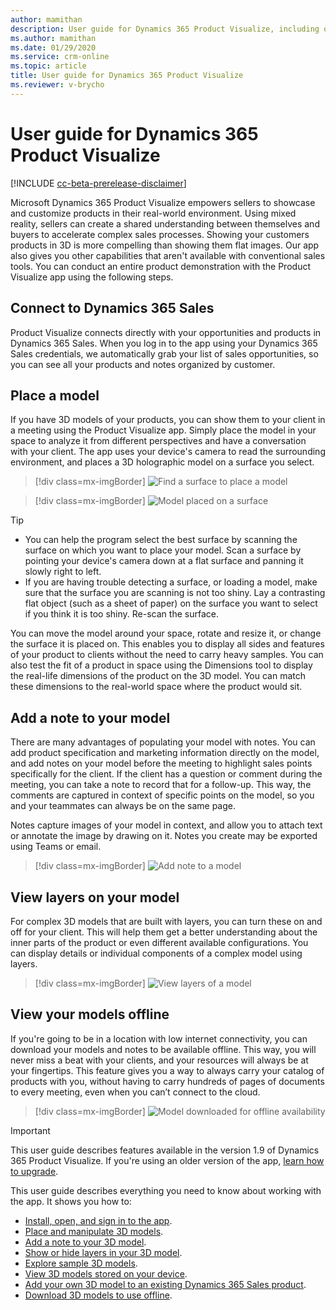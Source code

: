 ```yaml
---
author: mamithan
description: User guide for Dynamics 365 Product Visualize, including opening and signing in to the app, placing and manipulating 3D models, adding notes, adding your own 3D models, and exploring sample 3D models
ms.author: mamithan
ms.date: 01/29/2020
ms.service: crm-online
ms.topic: article
title: User guide for Dynamics 365 Product Visualize
ms.reviewer: v-brycho
---
```


# User guide for Dynamics 365 Product Visualize

[!INCLUDE [cc-beta-prerelease-disclaimer](../includes/cc-beta-prerelease-disclaimer.md)]

Microsoft Dynamics 365 Product Visualize empowers sellers to showcase and customize products in their real-world environment. Using mixed reality, sellers can create a shared understanding between themselves and buyers to accelerate complex sales processes. Showing your customers products in 3D is more compelling than showing them flat images. Our app also gives you other capabilities that aren't available with conventional sales tools. You can conduct an entire product demonstration with the Product Visualize app using the following steps.

## Connect to Dynamics 365 Sales

Product Visualize connects directly with your opportunities and products in Dynamics 365 Sales. When you log in to the app using your Dynamics 365 Sales credentials, we automatically grab your list of sales opportunities, so you can see all your products and notes organized by customer.

## Place a model

If you have 3D models of your products, you can show them to your client in a meeting using the Product Visualize app. Simply place the model in your space to analyze it from different perspectives and have a conversation with your client. The app uses your device's camera to read the surrounding environment, and places a 3D holographic model on a surface you select.

> [!div class=mx-imgBorder]
> ![Find a surface to place a model](media/preface-find-surface.png "Find a surface to place a model")

> [!div class=mx-imgBorder]
> ![Model placed on a surface](media/preface-model-placed.png "Model placed on a surface")

> [!TIP]
> - You can help the program select the best surface by scanning the surface on which you want to place your model. Scan a surface by pointing your device's camera down at a flat surface and panning it slowly right to left. 
> - If you are having trouble detecting a surface, or loading a model, make sure that the surface you are scanning is not too shiny. Lay a contrasting flat object (such as a sheet of paper) on the surface you want to select if you think it is too shiny. Re-scan the surface.

You can move the model around your space, rotate and resize it, or change the surface it is placed on. This enables you to display all sides and features of your product to clients without the need to carry heavy samples. You can also test the fit of a product in space using the Dimensions tool to display the real-life dimensions of the product on the 3D model. You can match these dimensions to the real-world space where the product would sit.

## Add a note to your model

There are many advantages of populating your model with notes. You can add product specification and marketing information directly on the model, and add notes on your model before the meeting to highlight sales points specifically for the client. If the client has a question or comment during the meeting, you can take a note to record that for a follow-up. This way, the comments are captured in context of specific points on the model, so you and your teammates can always be on the same page.

Notes capture images of your model in context, and allow you to attach text or annotate the image by drawing on it. Notes you create may be exported using Teams or email.

> [!div class=mx-imgBorder]
> ![Add note to a model](media/preface-add-note.png "Add note to a model")

## View layers on your model

For complex 3D models that are built with layers, you can turn these on and off for your client. This will help them get a better understanding about the inner parts of the product or even different available configurations. You can display details or individual components of a complex model using layers.

> [!div class=mx-imgBorder]
> ![View layers of a model](media/preface-view-layers.png "View layers of a model")

## View your models offline

If you're going to be in a location with low internet connectivity, you can download your models and notes to be available offline. This way, you will never miss a beat with your clients, and your resources will always be at your fingertips. This feature gives you a way to always carry your catalog of products with you, without having to carry hundreds of pages of documents to every meeting, even when you can’t connect to the cloud.

> [!div class=mx-imgBorder]
> ![Model downloaded for offline availability](media/preface-offline-model.png "Model downloaded for offline availability")

> [!IMPORTANT]
> This user guide describes features available in the version 1.9 of Dynamics 365 Product Visualize. If you're using an older version of the app, [learn how to upgrade](sign-in.md).

This user guide describes everything you need to know about working with the app. It shows you how to:

- [Install, open, and sign in to the app](sign-in.md).<br>
- [Place and manipulate 3D models](manipulate-models.md).<br>
- [Add a note to your 3D model](add-note.md).<br>
- [Show or hide layers in your 3D model](layers.md).<br>
- [Explore sample 3D models](explore-samples.md).<br>
- [View 3D models stored on your device](browse-models.md).<br>
- [Add your own 3D model to an existing Dynamics 365 Sales product](add-model.md).<br>
- [Download 3D models to use offline](download-models.md).

